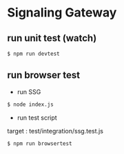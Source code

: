 # Signaling Gateway

## run unit test (watch)

```bash
$ npm run devtest
```

## run browser test

* run SSG

```bash
$ node index.js
```

* run test script

target : test/integration/ssg.test.js

```bash
$ npm run browsertest
```

